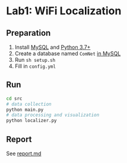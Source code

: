 # Lab1: WiFi Localization

## Preparation

1. Install [MySQL](https://www.mysql.com/cn/) and [Python 3.7+](https://www.python.org/downloads/)
2. Create a database named `ComNet` [in MySQL](https://www.runoob.com/mysql/mysql-create-database.html)
3. Run `sh setup.sh`
4. Fill in `config.yml`

## Run

```bash
cd src
# data collection
python main.py
# data processing and visualization
python localizer.py
```

## Report

See [report.md](./docs/report.md)



